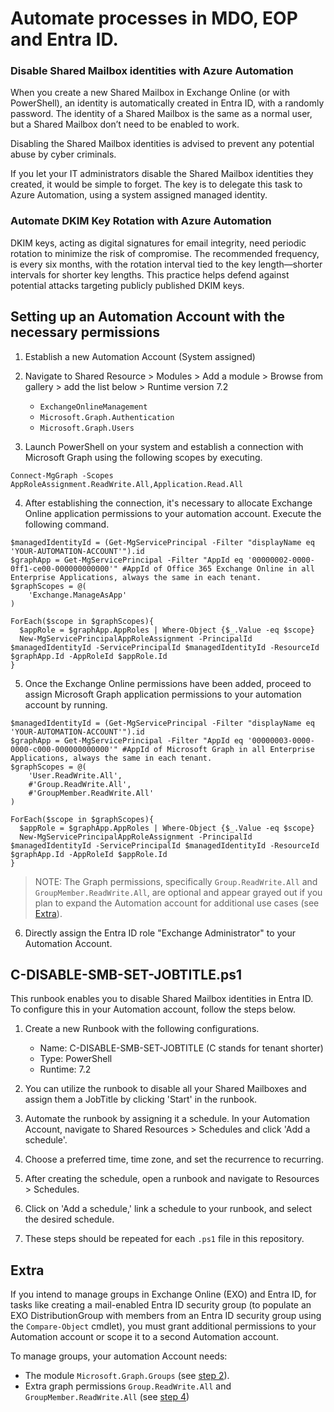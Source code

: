 # Automate processes in MDO, EOP and Entra ID.

### Disable Shared Mailbox identities with Azure Automation
When you create a new Shared Mailbox in Exchange Online (or with PowerShell), an identity is automatically created in Entra ID, with a randomly password. The identity of a Shared Mailbox is the same as a normal user, but a Shared Mailbox don’t need to be enabled to work.

Disabling the Shared Mailbox identities is advised to prevent any potential abuse by cyber criminals.

If you let your IT administrators disable the Shared Mailbox identities they created, it would be simple to forget. The key is to delegate this task to Azure Automation, using a system assigned managed identity.

### Automate DKIM Key Rotation with Azure Automation
DKIM keys, acting as digital signatures for email integrity, need periodic rotation to minimize the risk of compromise. The recommended frequency, is every six months, with the rotation interval tied to the key length—shorter intervals for shorter key lengths. This practice helps defend against potential attacks targeting publicly published DKIM keys.


## Setting up an Automation Account with the necessary permissions
1. Establish a new Automation Account (System assigned)
   
2. Navigate to Shared Resource > Modules > Add a module > Browse from gallery > add the list below > Runtime version 7.2
    - ```ExchangeOnlineManagement```
    - ```Microsoft.Graph.Authentication```
    - ```Microsoft.Graph.Users```
    
3. Launch PowerShell on your system and establish a connection with Microsoft Graph using the following scopes by executing.
```
Connect-MgGraph -Scopes AppRoleAssignment.ReadWrite.All,Application.Read.All
```

4. After establishing the connection, it's necessary to allocate Exchange Online application permissions to your automation account. Execute the following command.
```
$managedIdentityId = (Get-MgServicePrincipal -Filter "displayName eq 'YOUR-AUTOMATION-ACCOUNT'").id
$graphApp = Get-MgServicePrincipal -Filter "AppId eq '00000002-0000-0ff1-ce00-000000000000'" #AppId of Office 365 Exchange Online in all Enterprise Applications, always the same in each tenant.
$graphScopes = @(
    'Exchange.ManageAsApp'
)

ForEach($scope in $graphScopes){
  $appRole = $graphApp.AppRoles | Where-Object {$_.Value -eq $scope}
  New-MgServicePrincipalAppRoleAssignment -PrincipalId $managedIdentityId -ServicePrincipalId $managedIdentityId -ResourceId $graphApp.Id -AppRoleId $appRole.Id
}
```

5. Once the Exchange Online permissions have been added, proceed to assign Microsoft Graph application permissions to your automation account by running.
```
$managedIdentityId = (Get-MgServicePrincipal -Filter "displayName eq 'YOUR-AUTOMATION-ACCOUNT'").id
$graphApp = Get-MgServicePrincipal -Filter "AppId eq '00000003-0000-0000-c000-000000000000'" #AppId of Microsoft Graph in all Enterprise Applications, always the same in each tenant.
$graphScopes = @(
    'User.ReadWrite.All',
    #'Group.ReadWrite.All',
    #'GroupMember.ReadWrite.All'
)

ForEach($scope in $graphScopes){
  $appRole = $graphApp.AppRoles | Where-Object {$_.Value -eq $scope}
  New-MgServicePrincipalAppRoleAssignment -PrincipalId $managedIdentityId -ServicePrincipalId $managedIdentityId -ResourceId $graphApp.Id -AppRoleId $appRole.Id
}
```
> NOTE: The Graph permissions, specifically ```Group.ReadWrite.All``` and ```GroupMember.ReadWrite.All```, are optional and appear grayed out if you plan to expand the Automation account for additional use cases (see [Extra](https://github.com/vand3rlinden/AzureAutomation/blob/main/README.md#extra)).


6. Directly assign the Entra ID role "Exchange Administrator" to your Automation Account.

## C-DISABLE-SMB-SET-JOBTITLE.ps1
This runbook enables you to disable Shared Mailbox identities in Entra ID. To configure this in your Automation account, follow the steps below.

1. Create a new Runbook with the following configurations.
      - Name: C-DISABLE-SMB-SET-JOBTITLE (C stands for tenant shorter)
      - Type: PowerShell
      - Runtime: 7.2

2. You can utilize the runbook to disable all your Shared Mailboxes and assign them a JobTitle by clicking 'Start' in the runbook.

3. Automate the runbook by assigning it a schedule. In your Automation Account, navigate to Shared Resources > Schedules and click 'Add a schedule'.

4. Choose a preferred time, time zone, and set the recurrence to recurring.

5. After creating the schedule, open a runbook and navigate to Resources > Schedules.

6. Click on 'Add a schedule,' link a schedule to your runbook, and select the desired schedule.

7. These steps should be repeated for each ```.ps1``` file in this repository.

## Extra
If you intend to manage groups in Exchange Online (EXO) and Entra ID, for tasks like creating a mail-enabled Entra ID security group (to populate an EXO DistributionGroup with members from an Entra ID security group using the ```Compare-Object``` cmdlet), you must grant additional permissions to your Automation account or scope it to a second Automation account.

To manage groups, your automation Account needs:
- The module ```Microsoft.Graph.Groups``` (see [step 2](https://github.com/vand3rlinden/AzureAutomation/blob/main/README.md#setting-up-an-automation-account-with-the-necessary-permissions)).
- Extra graph permissions ```Group.ReadWrite.All``` and ```GroupMember.ReadWrite.All``` (see [step 4](https://github.com/vand3rlinden/AzureAutomation?tab=readme-ov-file#setting-up-an-automation-account-with-the-necessary-permissions))
